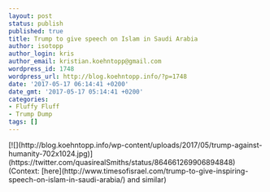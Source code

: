 ```yaml
---
layout: post
status: publish
published: true
title: Trump to give speech on Islam in Saudi Arabia
author: isotopp
author_login: kris
author_email: kristian.koehntopp@gmail.com
wordpress_id: 1748
wordpress_url: http://blog.koehntopp.info/?p=1748
date: '2017-05-17 06:14:41 +0200'
date_gmt: '2017-05-17 05:14:41 +0200'
categories:
- Fluffy Fluff
- Trump Dump
tags: []
---
```

<p>[![](http://blog.koehntopp.info/wp-content/uploads/2017/05/trump-against-humanity-702x1024.jpg)](https://twitter.com/quasirealSmiths/status/864661269906894848) (Context: [here](http://www.timesofisrael.com/trump-to-give-inspiring-speech-on-islam-in-saudi-arabia/)&nbsp;and similar)</p>
